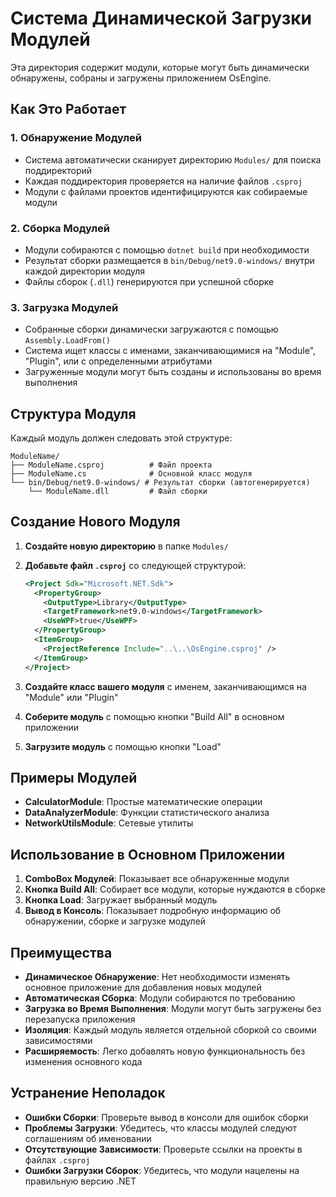# Система Динамической Загрузки Модулей

Эта директория содержит модули, которые могут быть динамически обнаружены, собраны и загружены приложением OsEngine.

## Как Это Работает

### 1. **Обнаружение Модулей**
- Система автоматически сканирует директорию `Modules/` для поиска поддиректорий
- Каждая поддиректория проверяется на наличие файлов `.csproj`
- Модули с файлами проектов идентифицируются как собираемые модули

### 2. **Сборка Модулей**
- Модули собираются с помощью `dotnet build` при необходимости
- Результат сборки размещается в `bin/Debug/net9.0-windows/` внутри каждой директории модуля
- Файлы сборок (`.dll`) генерируются при успешной сборке

### 3. **Загрузка Модулей**
- Собранные сборки динамически загружаются с помощью `Assembly.LoadFrom()`
- Система ищет классы с именами, заканчивающимися на "Module", "Plugin", или с определенными атрибутами
- Загруженные модули могут быть созданы и использованы во время выполнения

## Структура Модуля

Каждый модуль должен следовать этой структуре:
```
ModuleName/
├── ModuleName.csproj          # Файл проекта
├── ModuleName.cs              # Основной класс модуля
└── bin/Debug/net9.0-windows/ # Результат сборки (автогенерируется)
    └── ModuleName.dll         # Файл сборки
```

## Создание Нового Модуля

1. **Создайте новую директорию** в папке `Modules/`
2. **Добавьте файл `.csproj`** со следующей структурой:
   ```xml
   <Project Sdk="Microsoft.NET.Sdk">
     <PropertyGroup>
       <OutputType>Library</OutputType>
       <TargetFramework>net9.0-windows</TargetFramework>
       <UseWPF>true</UseWPF>
     </PropertyGroup>
     <ItemGroup>
       <ProjectReference Include="..\..\OsEngine.csproj" />
     </ItemGroup>
   </Project>
   ```

3. **Создайте класс вашего модуля** с именем, заканчивающимся на "Module" или "Plugin"
4. **Соберите модуль** с помощью кнопки "Build All" в основном приложении
5. **Загрузите модуль** с помощью кнопки "Load"

## Примеры Модулей

- **CalculatorModule**: Простые математические операции
- **DataAnalyzerModule**: Функции статистического анализа
- **NetworkUtilsModule**: Сетевые утилиты

## Использование в Основном Приложении

1. **ComboBox Модулей**: Показывает все обнаруженные модули
2. **Кнопка Build All**: Собирает все модули, которые нуждаются в сборке
3. **Кнопка Load**: Загружает выбранный модуль
4. **Вывод в Консоль**: Показывает подробную информацию об обнаружении, сборке и загрузке модулей

## Преимущества

- **Динамическое Обнаружение**: Нет необходимости изменять основное приложение для добавления новых модулей
- **Автоматическая Сборка**: Модули собираются по требованию
- **Загрузка во Время Выполнения**: Модули могут быть загружены без перезапуска приложения
- **Изоляция**: Каждый модуль является отдельной сборкой со своими зависимостями
- **Расширяемость**: Легко добавлять новую функциональность без изменения основного кода

## Устранение Неполадок

- **Ошибки Сборки**: Проверьте вывод в консоли для ошибок сборки
- **Проблемы Загрузки**: Убедитесь, что классы модулей следуют соглашениям об именовании
- **Отсутствующие Зависимости**: Проверьте ссылки на проекты в файлах `.csproj`
- **Ошибки Загрузки Сборок**: Убедитесь, что модули нацелены на правильную версию .NET

